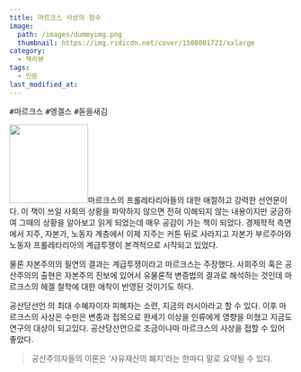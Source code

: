 ```yaml
---
title: 마르크스 사상의 정수
image: 
  path: /images/dummyimg.png
  thumbnail: https://img.ridicdn.net/cover/1508001721/xxlarge
category:
  - 책리뷰
tags:
  - 인문
last_modified_at:
---
```


<kbd>#마르크스</kbd> <kbd>#엥겔스</kbd> <kbd>#돋을새김</kbd> 

<img src="https://img.ridicdn.net/cover/1508001721/xxlarge" style="width: 140px" class="align-right" alt=""/>마르크스의 프롤레타리아들의 대한 애절하고 강력한 선언문이다. 이 책이 쓰일 사회의 상황을 파악하지 않으면 전혀 이해되지 않는 내용이지만 궁금하여 그때의 상황을 알아보고 읽게 되었는데 매우 공감이 가는 책이 되었다. 경제학적 측면에서 지주, 자본가, 노동자 계층에서 이제 지주는 커튼 뒤로 사라지고 자본가 부르주아와 노동자 프롤레타리아의 계급투쟁이 본격적으로 시작되고 있었다. 

물론 자본주의의 필연의 결과는 계급투쟁이라고 마르크스는 주장했다. 사회주의 혹은 공산주의의 출현은 자본주의 진보에 있어서 유물론적 변증법의 결과로 해석하는 것인데 마르크스의 헤겔 철학에 대한 애착이 반영된 것이기도 하다. 

공산당선언 의 최대 수혜자이자 피해자는 소련, 지금의 러시아라고 할 수 있다. 이후 마르크스의 사상은 수만은 변종과 접목으로 한세기 이상을 인류에게 영향을 미쳤고 지금도 연구의 대상이 되고있다. 공산당선언으로 조금이나마 마르크스의 사상을 접할 수 있어 좋았다.

> 공산주의자들의 이론은 ‘사유재산의 폐지’라는 한마디 말로 요약될 수 있다. 
